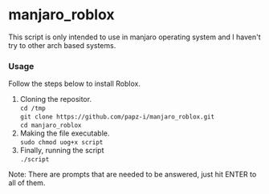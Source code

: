 # manjaro_roblox
This script is only intended to use in manjaro operating system and I haven't try to other arch based systems.

### Usage
Follow the steps below to install Roblox. <br />
1. Cloning the repositor. <br />
  `cd /tmp` <br />
  `git clone https://github.com/papz-i/manjaro_roblox.git` <br />
  `cd manjaro_roblox` 
3. Making the file executable. <br />
  `sudo chmod uog+x script`<br />
4. Finally, running the script <br />
  `./script` <br />
  
Note: There are prompts that are needed to be answered, just hit ENTER to all of them. 
